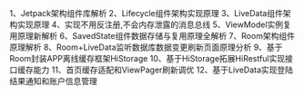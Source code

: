 1、Jetpack架构组件库解析
2、Lifecycle组件架构实现原理
3、LiveData组件架构实现原理
4、实现不用反注册,不会内存泄露的消息总线
5、ViewModel实例复用原理新解析
6、SavedState组件数据存储与复用原理全解析
7、Room架构组件原理解析
8、Room+LiveData监听数据库数据变更刷新页面原理分析
9、基于Room封装APP离线缓存框架HiStorage
10、基于HiStorage拓展HiRestful实现接口缓存能力
11、首页缓存适配和ViewPager刷新调优
12、基于LiveData实现登陆结果通知和账户信息管理